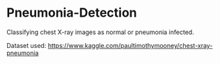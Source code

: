 # Pneumonia-Detection
Classifying chest X-ray images as normal or pneumonia infected.

Dataset used: https://www.kaggle.com/paultimothymooney/chest-xray-pneumonia

